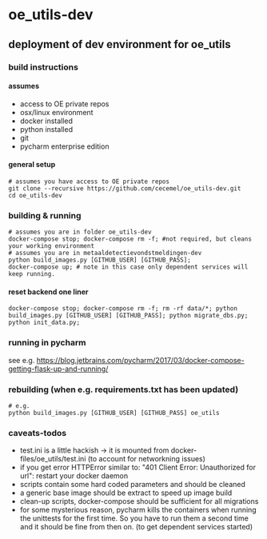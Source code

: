 # oe_utils-dev

## deployment of dev environment for oe_utils

### build instructions

#### assumes
- access to OE private repos
- osx/linux environment
- docker installed
- python installed
- git
- pycharm enterprise edition

#### general setup
```
# assumes you have access to OE private repos
git clone --recursive https://github.com/cecemel/oe_utils-dev.git
cd oe_utils-dev
```

### building & running
```
# assumes you are in folder oe_utils-dev
docker-compose stop; docker-compose rm -f; #not required, but cleans your working environment
# assumes you are in metaaldetectievondstmeldingen-dev
python build_images.py [GITHUB_USER] [GITHUB_PASS];
docker-compose up; # note in this case only dependent services will keep running.
```

#### reset backend one liner
```
docker-compose stop; docker-compose rm -f; rm -rf data/*; python build_images.py [GITHUB_USER] [GITHUB_PASS]; python migrate_dbs.py; python init_data.py;
```

### running in pycharm
see e.g. 
https://blog.jetbrains.com/pycharm/2017/03/docker-compose-getting-flask-up-and-running/

### rebuilding (when e.g. requirements.txt has been updated)
```
# e.g.
python build_images.py [GITHUB_USER] [GITHUB_PASS] oe_utils
```

### caveats-todos
- test.ini is a little hackish -> it is mounted from docker-files/oe_utils/test.ini (to account for networkning issues)
- if you get error HTTPError similar to: "401 Client Error: Unauthorized for url": restart your docker daemon
- scripts contain some hard coded parameters and should be cleaned
- a generic base image should be extract to speed up image build
- clean-up scripts, docker-compose should be sufficient for all migrations
- for some mysterious reason, pycharm kills the containers when running the unittests for the first time. 
    So you have to run them a second time and it should be fine from then on. (to get dependent services started)
